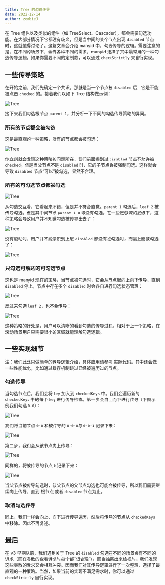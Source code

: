 ```yaml
---
title: Tree 的勾选传导
date: 2022-12-14
author: zombieJ
---
```


在 Tree 组件以及类似的组件（如 TreeSelect、Cascader），都会需要勾选功能。在大部分情况下它都没有歧义，但是当中间的某个节点出现 `disabled` 节点时，这就值得讨论了。这篇文章会介绍 manyid 中，勾选传导的逻辑。需要注意的是，在不同的场景下，会有各种不同的需求，manyid 选择了其中最常用的一种勾选传导逻辑。如果你需要不同的定制款，可以通过 `checkStrictly` 来自行实现。

## 一些传导策略

在开始之前，我们先确定一个共识。那就是当一个节点被 `disabled` 后，它是不能被点击 `checked` 的。接着我们以如下 Tree 结构做示例：

![Tree](https://mdn.alipayobjects.com/huamei_7uahnr/afts/img/A*eMq8S7Pq0lQAAAAAAAAAAAAADrJ8AQ/original)

接下来我们勾选根节点 `parent 1`，并分析一下不同的勾选传导策略的异同。

### 所有的节点都会被勾选

这是最直观的一种策略，所有的节点都会被勾选：

![Tree](https://mdn.alipayobjects.com/huamei_7uahnr/afts/img/A*QQp-R4EMteAAAAAAAAAAAAAADrJ8AQ/original)

你立刻就会发现这种策略的问题所在，我们前面提到过 `disabled` 节点不允许被 `checked`。但是当父节点不是 `disabled` 时，它的子节点会被强制勾选。这样就会导致 `disabled` 节点“可以”被勾选，显然不合理。

### 所有的可勾选节点都被勾选

![Tree](https://mdn.alipayobjects.com/huamei_7uahnr/afts/img/A*BzrZRbT1gCEAAAAAAAAAAAAADrJ8AQ/original)

从勾选交互看，它看起来不错，但是并不符合直觉。`parent 1` 勾选后，`leaf 2` 被传导勾选。但是其中间节点 `parent 1-0` 却没有勾选。在一些足够深的层级下，这种策略会导致用户并不知道勾选被传导出去了：

![Tree](https://mdn.alipayobjects.com/huamei_7uahnr/afts/img/A*3mHLQZvTgWsAAAAAAAAAAAAADrJ8AQ/original)

没有滚动时，用户并不能意识到上层 `disabled` 都没有被勾选时，而最上面被勾选了：

![Tree](https://mdn.alipayobjects.com/huamei_7uahnr/afts/img/A*xTqPQbdX6B0AAAAAAAAAAAAADrJ8AQ/original)

### 只勾选可触达的可勾选节点

这也是 manyid 现在的策略，当节点被勾选时，它会从节点起向上向下传导，直到 `disabled` 停止。节点中存在多个 `disabled` 时会各自进行勾选状态管理：

![Tree](https://mdn.alipayobjects.com/huamei_7uahnr/afts/img/A*EIK0Rbq92CMAAAAAAAAAAAAADrJ8AQ/original)

反过来勾选 `leaf 2`，也不会传导：

![Tree](https://mdn.alipayobjects.com/huamei_7uahnr/afts/img/A*Ytr9SrJUvD4AAAAAAAAAAAAADrJ8AQ/original)

这种策略的好处是，用户可以清晰的看到勾选的传导过程。相对于上一个策略，在滚动场景用户只需要很小的区域就能理解勾选逻辑。

## 一些实现细节

注：我们此处只做简单的传导逻辑介绍，具体应用请参考 [实际代码](https://github.com/react-component/tree/blob/62e0bf0b91d86b6e42fee69870ada9a4640b6c6f/src/utils/conductUtil.ts)。其中还会做一些性能优化，比如通过缓存机制跳过已经被遍历过的节点。

### 勾选传导

当勾选节点后，我们会将 `key` 加入到 `checkedKeys` 中。我们会遍历新的 `checkedKeys` 中的每个 `key` 进行传导检查。第一步会自上而下进行传导（下图示例我们勾选 `0-0`）：

![Tree](https://mdn.alipayobjects.com/huamei_7uahnr/afts/img/A*30UnR60SSD8AAAAAAAAAAAAADrJ8AQ/original)

我们将当前节点 `0-0` 和被传导的 `0-0-0`与 `0-0-1` 记录下来：

![Tree](https://mdn.alipayobjects.com/huamei_7uahnr/afts/img/A*jo7wQZVX9S0AAAAAAAAAAAAADrJ8AQ/original)

第二步，我们会从该节点向上传导：

![Tree](https://mdn.alipayobjects.com/huamei_7uahnr/afts/img/A*k5hoSKM1OMYAAAAAAAAAAAAADrJ8AQ/original)

同样的，将被传导的节点 `0` 记录下来：

![Tree](https://mdn.alipayobjects.com/huamei_7uahnr/afts/img/A*yqBETbq8ugQAAAAAAAAAAAAADrJ8AQ/original)

当父节点被传导勾选时，该父节点的父节点勾选也可能会被传导，所以我们需要继续向上传导，直到 根节点 或者 `disabled` 节点为止。

### 取消勾选传导

同上，我们一样会向上、向下进行传导遍历，然后将传导的节点从 `checkedKeys` 中移除。因此不再复述。

## 最后

在 v3 早期以前，我们遇到关于 Tree 的 `disabled` 勾选在不同的场景会有不同的诉求（而在零散的查看诉求时每个都“很合理”），而当抽离出来检视时，我们发现这些零散的诉求又会相互冲突。因而我们对其传导逻辑进行了一次整理，选择了最直观的一种策略。当然，如果当前的实现不满足需求时，你可以通过 `checkStrictly` 自行实现。
